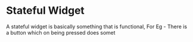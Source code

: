 # Stateful Widget

A stateful widget is basically something that is functional, For Eg - There is a button which on being pressed does somet

